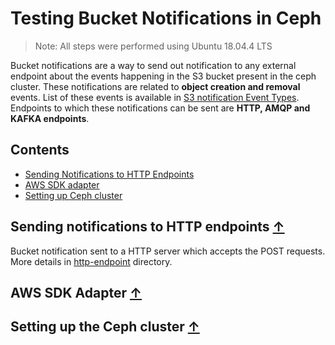 # Testing Bucket Notifications in Ceph

> Note: All steps were performed using Ubuntu 18.04.4 LTS

Bucket notifications are a way to send out notification to any external endpoint about the events happening in the S3 bucket present in the ceph cluster. These notifications are related to **object creation and removal** events. List of these events is available in [S3 notification Event Types](https://docs.ceph.com/docs/master/radosgw/s3-notification-compatibility/#event-types). Endpoints to which these notifications can be sent are **HTTP, AMQP and KAFKA endpoints**.

## Contents
* [Sending Notifications to HTTP Endpoints](#sending-notifications-to-http-endpoints-)
* [AWS SDK adapter](#aws-sdk-adapter-)
* [Setting up Ceph cluster](#setting-up-ceph-cluster-)

## Sending notifications to HTTP endpoints [&uarr;](#contents)

Bucket notification sent to a HTTP server which accepts the POST requests.
More details in [http-endpoint](https://github.com/manas11/testing-bucket-notifications-in-ceph/tree/master/http-endpoint) directory.

## AWS SDK Adapter [&uarr;](#contents) 

## Setting up the Ceph cluster [&uarr;](#contents)
